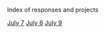 Index of responses and projects

[July 7](https://acejv21.github.io/Ace_Code/July_7_20.html) 
[July 8](https://acejv21.github.io/Ace_Code/July_8_20.html) 
[July 9](https://acejv21.github.io/Ace_Code/July_9_20.html) 

